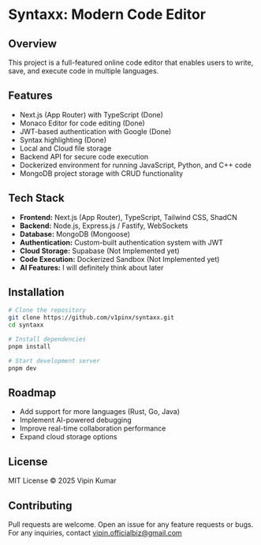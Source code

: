 
# Syntaxx: Modern Code Editor

## Overview

This project is a full-featured online code editor that enables users to write, save, and execute code in multiple languages.

## Features

-   Next.js (App Router) with TypeScript (Done)
-    Monaco Editor for code editing (Done)
-   JWT-based authentication with Google (Done)
-   Syntax highlighting (Done)
-   Local and Cloud file storage
-   Backend API for secure code execution
-   Dockerized environment for running JavaScript, Python, and C++ code
-   MongoDB  project storage with CRUD functionality

## Tech Stack

-   **Frontend:** Next.js (App Router), TypeScript, Tailwind CSS, ShadCN
-   **Backend:** Node.js, Express.js / Fastify, WebSockets
-   **Database:** MongoDB (Mongoose)
-   **Authentication:** Custom-built authentication system with JWT
-   **Cloud Storage:** Supabase (Not Implemented yet)
-   **Code Execution:** Dockerized Sandbox (Not Implemented yet)
-   **AI Features:** I will definitely think about later

## Installation

```sh
# Clone the repository
git clone https://github.com/v1pinx/syntaxx.git
cd syntaxx

# Install dependencies
pnpm install

# Start development server
pnpm dev

```
## Roadmap
-   Add support for more languages (Rust, Go, Java)
-   Implement AI-powered debugging
-   Improve real-time collaboration performance
-   Expand cloud storage options
## License
MIT License © 2025 Vipin Kumar
## Contributing
Pull requests are welcome. Open an issue for any feature requests or bugs.
For any inquiries, contact [vipin.officialbiz@gmail.com](mailto:vipin.officialbiz@gmail.com)
